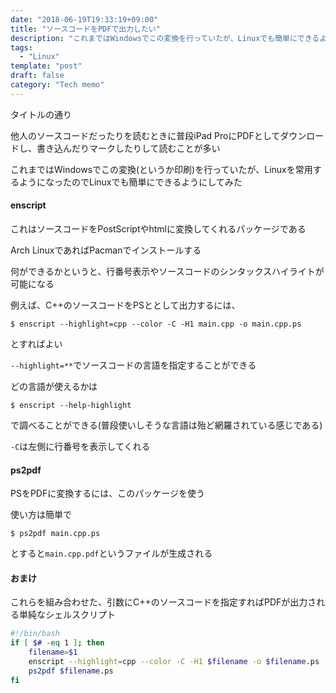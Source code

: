 ```yaml
---
date: "2018-06-19T19:33:19+09:00"
title: "ソースコードをPDFで出力したい"
description: "これまではWindowsでこの変換を行っていたが、Linuxでも簡単にできるようにしてみた"
tags: 
  - "Linux"
template: "post"
draft: false
category: "Tech memo"
---
```


タイトルの通り

他人のソースコードだったりを読むときに普段iPad ProにPDFとしてダウンロードし、書き込んだりマークしたりして読むことが多い

これまではWindowsでこの変換(というか印刷)を行っていたが、Linuxを常用するようになったのでLinuxでも簡単にできるようにしてみた

#### enscript

これはソースコードをPostScriptやhtmlに変換してくれるパッケージである

Arch LinuxであればPacmanでインストールする

何ができるかというと、行番号表示やソースコードのシンタックスハイライトが可能になる

例えば、C++のソースコードをPSととして出力するには、

```
$ enscript --highlight=cpp --color -C -H1 main.cpp -o main.cpp.ps
```

とすればよい

`--highlight=**`でソースコードの言語を指定することができる

どの言語が使えるかは

```
$ enscript --help-highlight
```

で調べることができる(普段使いしそうな言語は殆ど網羅されている感じである)

`-C`は左側に行番号を表示してくれる

#### ps2pdf

PSをPDFに変換するには、このパッケージを使う

使い方は簡単で

```
$ ps2pdf main.cpp.ps
```

とすると`main.cpp.pdf`というファイルが生成される

#### おまけ

これらを組み合わせた、引数にC++のソースコードを指定すればPDFが出力される単純なシェルスクリプト

```bash
#!/bin/bash
if [ $# -eq 1 ]; then
	filename=$1
	enscript --highlight=cpp --color -C -H1 $filename -o $filename.ps
	ps2pdf $filename.ps
fi
```

